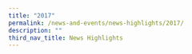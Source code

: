 ```yaml
---
title: "2017"
permalink: /news-and-events/news-highlights/2017/
description: ""
third_nav_title: News Highlights
---
```

